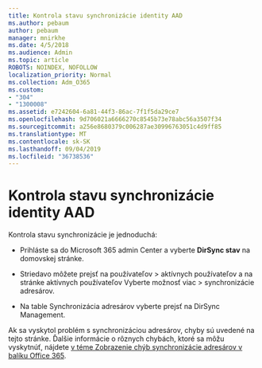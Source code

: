 ```yaml
---
title: Kontrola stavu synchronizácie identity AAD
ms.author: pebaum
author: pebaum
manager: mnirkhe
ms.date: 4/5/2018
ms.audience: Admin
ms.topic: article
ROBOTS: NOINDEX, NOFOLLOW
localization_priority: Normal
ms.collection: Adm_O365
ms.custom:
- "304"
- "1300008"
ms.assetid: e7242604-6a81-44f3-86ac-7f1f5da29ce7
ms.openlocfilehash: 9d706021a6666270c8545b73e78abc56a3507f34
ms.sourcegitcommit: a256e8680379c006287ae30996763051c4d9ff85
ms.translationtype: MT
ms.contentlocale: sk-SK
ms.lasthandoff: 09/04/2019
ms.locfileid: "36738536"
---
```

# <a name="check-aad-identity-sync-status"></a>Kontrola stavu synchronizácie identity AAD

Kontrola stavu synchronizácie je jednoduchá:
  
- Prihláste sa do Microsoft 365 admin Center a vyberte **DirSync stav** na domovskej stránke.

- Striedavo môžete prejsť na používateľov \> aktívnych používateľov a na stránke aktívnych používateľov Vyberte možnosť viac \> synchronizácie adresárov.

- Na table Synchronizácia adresárov vyberte prejsť na DirSync Management.

Ak sa vyskytol problém s synchronizáciou adresárov, chyby sú uvedené na tejto stránke. Ďalšie informácie o rôznych chybách, ktoré sa môžu vyskytnúť, nájdete [v téme Zobrazenie chýb synchronizácie adresárov v balíku Office 365](https://docs.microsoft.com//office365/enterprise/identify-directory-synchronization-errors).
  